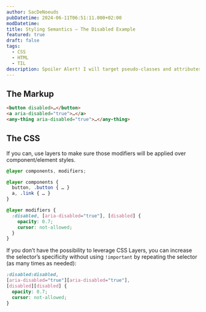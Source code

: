 ```yaml
---
author: SacDeNoeuds
pubDatetime: 2024-06-11T06:51:11.000+02:00
modDatetime:
title: Styling Semantics – The Disabled Example
featured: true
draft: false
tags:
  - CSS
  - HTML
  - TIL
description: Spoiler Alert! I will target pseudo-classes and attributes 🤫
---
```


## The Markup

```html
<button disabled>…</button>
<a aria-disabled="true">…</a>
<any-thing aria-disabled="true">…</any-thing>
```

## The CSS

If you can, use layers to make sure those modifiers will be applied over component/element styles.

```css
@layer components, modifiers;

@layer components {
  button, .button { … }
  a, .link { … }
}

@layer modifiers {
  :disabled, [aria-disabled="true"], [disabled] {
    opacity: 0.7;
    cursor: not-allowed;
  }
}
```

If you don’t have the possibility to leverage CSS Layers, you can increase the selector’s specificity without using `!important` by repeating the selector (as many times as needed):

```css
:disabled:disabled,
[aria-disabled="true"][aria-disabled="true"],
[disabled][disabled] {
  opacity: 0.7;
  cursor: not-allowed;
}
```
